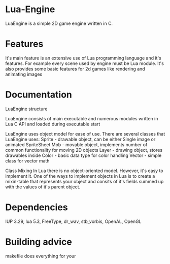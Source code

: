 # Lua-Engine

LuaEngine is a simple 2D game engine written in C. 

# Features

It's main feature is an extensive use of Lua programming language and it's features. 
For example every scene used by engine must be Lua module. 
It's also provides some basic features for 2d games like rendering and animating 
images

# Documentation

LuaEngine structure

LuaEngine consists of main executable and numerous modules written in Lua C API and loaded during executable start

LuaEngine uses object model for ease of use.
There are several classes that LuaEngine uses:
  Sprite - drawable object, can be either Single image or animated SpriteSheet
  Mob - movable object, implements number of common functionality for moving 2D objects
  Layer - drawing object, stores drawables inside
  Color - basic data type for color handling
  Vector - simple class for vector math

Class Mixing
  In Lua there is no object-oriented model. However, it's easy to implement it. One of the ways to implement objects in 
  Lua is to create a mixin-table that represents your object and consits of it's fields summed up with the values of it's
  parent object.

# Dependencies

IUP 3.29, 
lua 5.3,
FreeType,
dr_wav,
stb_vorbis,
OpenAL,
OpenGL


# Building advice 

makefile does everything for your
